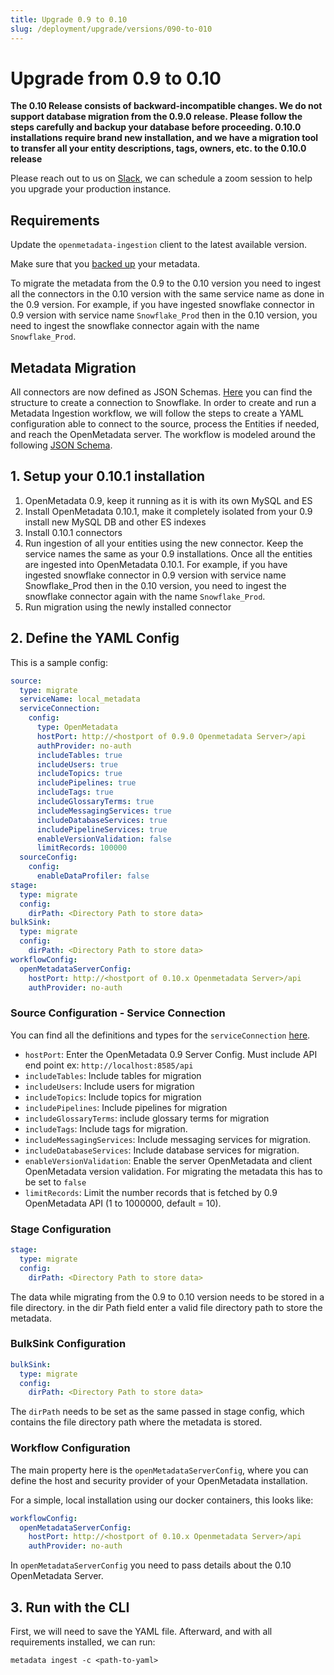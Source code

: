 ```yaml
---
title: Upgrade 0.9 to 0.10
slug: /deployment/upgrade/versions/090-to-010
---
```


# Upgrade from 0.9 to 0.10

**The 0.10 Release consists of backward-incompatible changes. We do not support database migration from the 0.9.0 release.
Please follow the steps carefully and backup your database before proceeding. 0.10.0 installations require brand new
installation, and we have a migration tool to transfer all your entity descriptions, tags, owners, etc. to the 0.10.0
release**

Please reach out to us on [Slack](https://slack.open-metadata.org), we can schedule a zoom session to help you upgrade your
production instance.

## Requirements

Update the `openmetadata-ingestion` client to the latest available version.

Make sure that you [backed up](/deployment/backup-restore-metadata) your metadata.

<Note>

To migrate the metadata from the 0.9 to the 0.10 version you need to ingest all the connectors in the 0.10 version with
the same service name as done in the 0.9 version. For example, if you have ingested snowflake connector in 0.9 version
with service name `Snowflake_Prod` then in the 0.10 version, you need to ingest the snowflake connector again with the
name `Snowflake_Prod`.

</Note>

## Metadata Migration

All connectors are now defined as JSON Schemas. [Here](https://github.com/open-metadata/OpenMetadata/blob/main/openmetadata-spec/src/main/resources/json/schema/entity/services/connections/metadata/openMetadataConnection.json)
you can find the structure to create a connection to Snowflake. In order to create and run a Metadata Ingestion workflow,
we will follow the steps to create a YAML configuration able to connect to the source, process the Entities if needed, 
and reach the OpenMetadata server. The workflow is modeled around the following [JSON Schema](https://github.com/open-metadata/OpenMetadata/blob/main/openmetadata-spec/src/main/resources/json/schema/metadataIngestion/workflow.json).

## 1. Setup your 0.10.1 installation

1. OpenMetadata 0.9, keep it running as it is with its own MySQL and ES
2. Install OpenMetadata 0.10.1, make it completely isolated from your 0.9 install new MySQL DB and other ES indexes
3. Install 0.10.1 connectors
4. Run ingestion of all your entities using the new connector. Keep the service names the same as your 0.9
   installations. Once all the entities are ingested into OpenMetadata 0.10.1. For example, if you have ingested
   snowflake connector in 0.9 version with service name Snowflake_Prod then in the 0.10 version, you need to ingest the
   snowflake connector again with the name `Snowflake_Prod`.
5. Run migration using the newly installed connector

## 2. Define the YAML Config

This is a sample config:

```yaml
source:
  type: migrate
  serviceName: local_metadata
  serviceConnection:
    config:
      type: OpenMetadata
      hostPort: http://<hostport of 0.9.0 Openmetadata Server>/api
      authProvider: no-auth
      includeTables: true
      includeUsers: true
      includeTopics: true
      includePipelines: true
      includeTags: true
      includeGlossaryTerms: true
      includeMessagingServices: true
      includeDatabaseServices: true
      includePipelineServices: true
      enableVersionValidation: false
      limitRecords: 100000
  sourceConfig:
    config:
      enableDataProfiler: false
stage:
  type: migrate
  config:
    dirPath: <Directory Path to store data>
bulkSink:
  type: migrate
  config:
    dirPath: <Directory Path to store data>
workflowConfig:
  openMetadataServerConfig:
    hostPort: http://<hostport of 0.10.x Openmetadata Server>/api
    authProvider: no-auth
```

### Source Configuration - Service Connection

You can find all the definitions and types for the `serviceConnection` [here](https://github.com/open-metadata/OpenMetadata/blob/main/openmetadata-spec/src/main/resources/json/schema/entity/services/connections/database/clickhouseConnection.json). 
- `hostPort`: Enter the OpenMetadata 0.9 Server Config. Must include API end point ex: `http://localhost:8585/api`
- `includeTables`: Include tables for migration
- `includeUsers`: Include users for migration 
- `includeTopics`: Include topics for migration
- `includePipelines`: Include pipelines for migration 
- `includeGlossaryTerms`: include glossary terms for migration
- `includeTags`: Include tags for migration. 
- `includeMessagingServices`: Include messaging services for migration.
- `includeDatabaseServices`: Include database services for migration.
- `enableVersionValidation`: Enable the server OpenMetadata and client OpenMetadata version validation. For migrating the metadata this has to be set to `false`
- `limitRecords`: Limit the number records that is fetched by 0.9 OpenMetadata API (1 to 1000000, default = 10).

### Stage Configuration

```yaml
stage:
  type: migrate
  config:
    dirPath: <Directory Path to store data>
```

The data while migrating from the 0.9 to 0.10 version needs to be stored in a file directory. in the dir Path field
enter a valid file directory path to store the metadata.

### BulkSink Configuration

```yaml
bulkSink:
  type: migrate
  config:
    dirPath: <Directory Path to store data>
```

The `dirPath` needs to be set as the same passed in stage config, which contains the file directory path where the
metadata is stored.

### Workflow Configuration

The main property here is the `openMetadataServerConfig`, where you can define the host and security provider of your
OpenMetadata installation. 

For a simple, local installation using our docker containers, this looks like:

```yaml
workflowConfig:
  openMetadataServerConfig:
    hostPort: http://<hostport of 0.10.x Openmetadata Server>/api
    authProvider: no-auth
```

<Note>

In `openMetadataServerConfig` you need to pass details about the 0.10 OpenMetadata Server.

</Note>

## 3. Run with the CLI

First, we will need to save the YAML file. Afterward, and with all requirements installed, we can run:

```commandline
metadata ingest -c <path-to-yaml>
```
